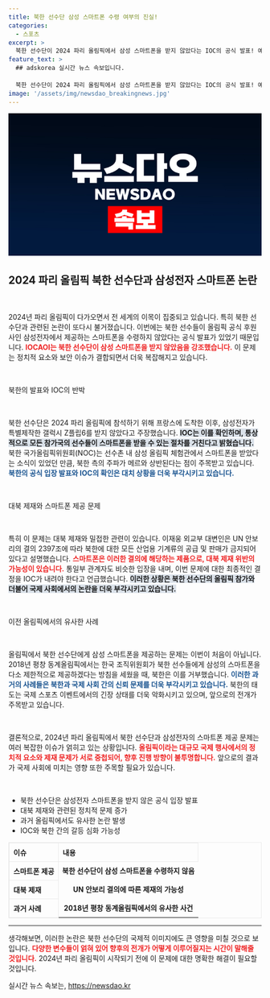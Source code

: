 ```yaml
---
title: 북한 선수단 삼성 스마트폰 수령 여부의 진실!
categories:
  - 스포츠
excerpt: >
  북한 선수단이 2024 파리 올림픽에서 삼성 스마트폰을 받지 않았다는 IOC의 공식 발표! 예산과 정치 문제로 얽힌 이 논란, 뒤에 숨겨진 진실은 무엇일까? 클릭해서 확인하세요!
feature_text: >
  ## adskorea 실시간 뉴스 속보입니다.

  북한 선수단이 2024 파리 올림픽에서 삼성 스마트폰을 받지 않았다는 IOC의 공식 발표! 예산과 정치 문제로 얽힌 이 논란, 뒤에 숨겨진 진실은 무엇일까? 클릭해서 확인하세요!
image: '/assets/img/newsdao_breakingnews.jpg'
---
```


<p><img src="/assets/img/newsdao_breakingnews.jpg" alt="adskorea 속보" /></p>

<h2 data-ke-size="size26">2024 파리 올림픽 북한 선수단과 삼성전자 스마트폰 논란</h2>

<p data-ke-size="size16">&nbsp;</p>

<p>2024년 파리 올림픽이 다가오면서 전 세계의 이목이 집중되고 있습니다. 특히 북한 선수단과 관련된 논란이 또다시 불거졌습니다. 이번에는 북한 선수들이 올림픽 공식 후원사인 삼성전자에서 제공하는 스마트폰을 수령하지 않았다는 공식 발표가 있었기 때문입니다. <b><span style="color: #ee2323;">IOCAOI는 북한 선수단이 삼성 스마트폰을 받지 않았음을 강조했습니다.</span></b> 이 문제는 정치적 요소와 보안 이슈가 결합되면서 더욱 복잡해지고 있습니다.</p>

<p data-ke-size="size16">&nbsp;</p>

<p>북한의 발표와 IOC의 반박</p>

<p data-ke-size="size16">&nbsp;</p>

<p>북한 선수단은 2024 파리 올림픽에 참석하기 위해 프랑스에 도착한 이후, 삼성전자가 특별제작한 갤럭시 Z플립6를 받지 않았다고 주장했습니다. <b><span style="background-color: #21538527;">IOC는 이를 확인하며, 통상적으로 모든 참가국의 선수들이 스마트폰을 받을 수 있는 절차를 거친다고 밝혔습니다.</span></b> 북한 국가올림픽위원회(NOC)는 선수촌 내 삼성 올림픽 체험관에서 스마트폰을 받았다는 소식이 있었던 만큼, 북한 측의 주파가 메르와 상반된다는 점이 주목받고 있습니다. <b><span style="color: #1a5490;">북한의 공식 입장 발표와 IOC의 확인은 대치 상황을 더욱 부각시키고 있습니다.</span></b></p>

<p data-ke-size="size16">&nbsp;</p>

<p>대북 제재와 스마트폰 제공 문제</p>

<p data-ke-size="size16">&nbsp;</p>

<p>특히 이 문제는 대북 제재와 밀접한 관련이 있습니다. 이재웅 외교부 대변인은 UN 안보리의 결의 2397조에 따라 북한에 대한 모든 산업용 기계류의 공급 및 판매가 금지되어 있다고 설명했습니다. <b><span style="color: #ee2323;">스마트폰은 이러한 결의에 해당하는 제품으로, 대북 제재 위반의 가능성이 있습니다.</span></b> 통일부 관계자도 비슷한 입장을 내며, 이번 문제에 대한 최종적인 결정을 IOC가 내려야 한다고 언급했습니다. <b><span style="background-color: #21538527;">이러한 상황은 북한 선수단의 올림픽 참가와 더불어 국제 사회에서의 논란을 더욱 부각시키고 있습니다.</span></b></p>

<p data-ke-size="size16">&nbsp;</p>

<p>이전 올림픽에서의 유사한 사례</p>

<p data-ke-size="size16">&nbsp;</p>

<p>올림픽에서 북한 선수단에게 삼성 스마트폰을 제공하는 문제는 이번이 처음이 아닙니다. 2018년 평창 동계올림픽에서는 한국 조직위원회가 북한 선수들에게 삼성의 스마트폰을 다소 제한적으로 제공하겠다는 방침을 세웠을 때, 북한은 이를 거부했습니다. <b><span style="color: #1a5490;">이러한 과거의 사례들은 북한과 국제 사회 간의 신뢰 문제를 더욱 부각시키고 있습니다.</span></b> 북한의 태도는 국제 스포츠 이벤트에서의 긴장 상태를 더욱 악화시키고 있으며, 앞으로의 전개가 주목받고 있습니다.</p>

<p data-ke-size="size16">&nbsp;</p>

<p>결론적으로, 2024년 파리 올림픽에서 북한 선수단과 삼성전자의 스마트폰 제공 문제는 여러 복잡한 이슈가 얽히고 있는 상황입니다. <b><span style="color: #ee2323;">올림픽이라는 대규모 국제 행사에서의 정치적 요소와 제재 문제가 서로 중첩되어, 향후 진행 방향이 불투명합니다.</span></b> 앞으로의 결과가 국제 사회에 미치는 영향 또한 주목할 필요가 있습니다.</p>

<p data-ke-size="size16">&nbsp;</p>

<ul>
    <li>북한 선수단은 삼성전자 스마트폰을 받지 않은 공식 입장 발표</li>
    <li>대북 제재와 관련된 정치적 문제 증가</li>
    <li>과거 올림픽에서도 유사한 논란 발생</li>
    <li>IOC와 북한 간의 갈등 심화 가능성</li>
</ul>

<table style="border-collapse: collapse; width: 100%; border: 1px solid #eaeaea;">
    <tr>
        <th style="text-align: left; padding: 8px; border: 1px solid #eaeaea;">
            <b>이슈</b>
        </th>
        <th style="text-align: left; padding: 8px; border: 1px solid #eaeaea;">
            <b>내용</b>
        </th>
    </tr>
    <tr>
        <td style="text-align: left; padding: 8px; border: 1px solid #eaeaea;">
            <b>스마트폰 제공</b>
        </td>
        <td style="text-align: center; height: 17px;">
            <b>북한 선수단이 삼성 스마트폰을 수령하지 않음</b>
        </td>
    </tr>
    <tr>
        <td style="text-align: left; padding: 8px; border: 1px solid #eaeaea;">
            <b>대북 제재</b>
        </td>
        <td style="text-align: center; height: 17px;">
            <b>UN 안보리 결의에 따른 제재의 가능성</b>
        </td>
    </tr>
    <tr>
        <td style="text-align: left; padding: 8px; border: 1px solid #eaeaea;">
            <b>과거 사례</b>
        </td>
        <td style="text-align: center; height: 17px;">
            <b>2018년 평창 동계올림픽에서의 유사한 사건</b>
        </td>
    </tr>
</table>

<hr>

<p>생각해보면, 이러한 논란은 북한 선수단의 국제적 이미지에도 큰 영향을 미칠 것으로 보입니다. <b><span style="color: #ee2323;">다양한 변수들이 얽혀 있어 향후의 전개가 어떻게 이루어질지는 시간이 말해줄 것입니다.</span></b> 2024년 파리 올림픽이 시작되기 전에 이 문제에 대한 명확한 해결이 필요할 것입니다.</p>
실시간 뉴스 속보는, <a href="https://newsdao.kr" rel="dofollow">https://newsdao.kr</a>


